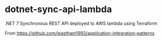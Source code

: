 # dotnet-sync-api-lambda

.NET 7 Synchronous REST API deployed to AWS lambda using Terraform

From <https://github.com/jeastham1993/application-integration-patterns>

